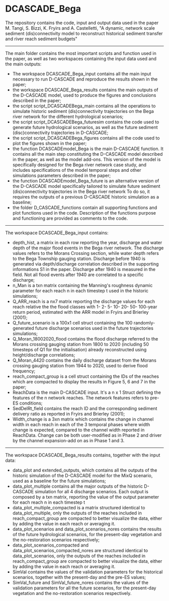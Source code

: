 # DCASCADE_Bega
The repository contains the code, input and output data used in the paper M. Tangi, S. Bizzi, K. Fryirs and A. Castelletti, "A dynamic, network scale sediment (dis)connectivity model to reconstruct historical sediment transfer and river reach sediment budgets"

---
The main folder contains the most important scripts and function used in the paper, as well as two workspaces containing the input data used and the main outputs:
- The workspace DCASCADE_Bega_input contains all the main input necessary to run D-CASCADE and reproduce the results shown in the paper;
- the workspace DCASCADE_Bega_results contains the main outputs of the D-CASCADE model, used to produce the figures and conclusions described in the paper;
- the script script_DCASCADEBega_main contains all the operations to simulate historic sediment (dis)connectivity trajectories on the Bega river network for the different hydrological scenarios;
- the script script_DCASCADEBega_futuresim contains the code used to generate future hydrological scenarios, as well as the future sediment (disc)connectivity trajectories in D-CASCADE;
- the script script_DCASCADEBega_figures contains all the code used to plot the figures shown in the paper;
- the function DCASCADEmodel_Bega is the main D-CASCADE function. It contains all the main step constituting the D-CASCADE model described in the paper, as well as the model add-ons. This version of the model is specifically designed for the Bega river network case study, and includes specifications of the model temporal steps and other simulations parameters described in the paper;
- the function DCASCADEmodel_Bega_future is an alternative version of the D-CASCADE model specifically tailored to simulate future sediment (dis)connectivity trajectories in the Bega river network To do so, it requires the outputs of a previous D-CASCADE historic simulation as a baseline;
- the folder D_CASCADE_functions contain all supporting functions and plot functions used in the code. Description of the functions purpose and functioning are provided as comments to the code.

---
The workspace DCASCADE_Bega_input contains:
- depth_hist, a matrix in each row reporting the year, discharge and water depth of the major flood events in the Bega river network. The discharge values refers to the Morans Crossing section, while water depth refers to the Bega Township gauging station. Discharge before 1940 is generated via depth/discharge correlation described in the supporting informations S1 in the paper. Discharge after 1940 is measured in the field. Not all flood events after 1940 are correlated to a specific discharge;
- n_Man is a txn matrix containing the Manning's roughness dynamic parameter for each reach n in each timestep t used in the historic simulations;
- Q_ARR_reach is a nx7 matrix reporting the discharge values for each reach relative the the flood classes with 1- 2- 5- 10- 20- 50- 100-year return period, estimated with the ARR model in Fryirs and Brierley (2001);
- Q_future_scenario is a 100x1 cell struct containing the 100 randomly-generated future discharge scenarios used in the future trajectories simulations;
- Q_Moran_18002020_flood contains the flood discharge referred to the Morans crossing gauging station from 1800 to 2020 (including 50 timesteps of Q1 for the initialisation) already reconstructed using height/discharge correlations;
- Q_Moran_4420 contains the daily discharge dataset from the Morans crossing gauging station from 1944 to 2020, used to derive flood frequency;
- reach_compact_group is a cell struct containing the IDs of the reaches which are compacted to display the results in Figure 5, 6 and 7 in the paper;
- ReachData is the main D-CASCADE input. It's a n x 1 Struct defining the features of the n network reaches. The network features refers to pre-ES conditions;
- SedDelRt_field contains the reach ID and the corresponding sediment delivery ratio as reported in Fryirs and Brierley (2001);
- Width_change is a 3xn matrix which contains the change in channel width in each reach in each of the 3 temporal phases where width change is expected, compared to the channel width reported in ReachData. Change can be both user-modified as in Phase 2 and driver by the channel expansion-add on as in Phase 1 and 3.

---
The workspace DCASCADE_Bega_results contains, together with the input data:
- data_plot and extended_outputs, which contains all the outputs of the historic simulation of the D-CASCADE model for the MixQ scenario, used as a baseline for the future simulations;
- data_plot_multiple contains all the major outputs of the historic D-CASCADE simulation for all 4 discharge scenarios. Each output is composed by a txn matrix, reporting the value of the output parameter for each reach n in each timestep t
- data_plot_multiple_compacted is a matrix structured identical to data_plot_multiple, only the outputs of the reaches included in reach_compact_group are compacted to better visualize the data, either by adding the value in each reach or averaging it.
- data_plot_scenarios and data_plot_scenarios_nores contains the results of the future hydrological scenarios, for the present-day vegetation and the no-restoration scenarios respectively;
- data_plot_scenarios_compacted and data_plot_scenarios_compacted_nores are structured identical to data_plot_scenarios, only the outputs of the reaches included in reach_compact_group are compacted to better visualize the data, either by adding the value in each reach or averaging it.
- SimVal contains the values of the validation parameters for the historical scenarios, together with the present-day and the pre-ES values;
- SimVal_future and SimVal_future_nores contains the values of the validation parameters for all the future scenarios, for the present-day vegetation and the no-restoration scenarios respectively.
